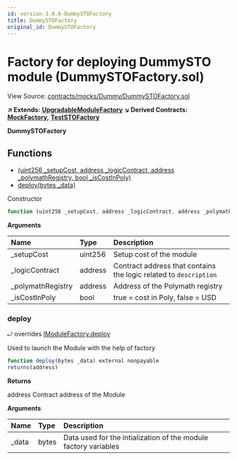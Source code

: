 ```yaml
---
id: version-3.0.0-DummySTOFactory
title: DummySTOFactory
original_id: DummySTOFactory
---
```


# Factory for deploying DummySTO module \(DummySTOFactory.sol\)

View Source: [contracts/mocks/Dummy/DummySTOFactory.sol](https://github.com/remon-nashid/polymath-core/tree/0c5593835be9dcec69d8de5b12eb17bc7cd77adc/contracts/mocks/Dummy/DummySTOFactory.sol)

**↗ Extends:** [**UpgradableModuleFactory**](upgradablemodulefactory.md) **↘ Derived Contracts:** [**MockFactory**](mockfactory.md)**,** [**TestSTOFactory**](teststofactory.md)

**DummySTOFactory**

## Functions

* [\(uint256 \_setupCost, address \_logicContract, address \_polymathRegistry, bool \_isCostInPoly\)](dummystofactory.md)
* [deploy\(bytes \_data\)](dummystofactory.md#deploy)

Constructor

```javascript
function (uint256 _setupCost, address _logicContract, address _polymathRegistry, bool _isCostInPoly) public nonpayable UpgradableModuleFactory
```

**Arguments**

| Name | Type | Description |
| :--- | :--- | :--- |
| \_setupCost | uint256 | Setup cost of the module |
| \_logicContract | address | Contract address that contains the logic related to `description` |
| \_polymathRegistry | address | Address of the Polymath registry |
| \_isCostInPoly | bool | true = cost in Poly, false = USD |

### deploy

⤾ overrides [IModuleFactory.deploy](imodulefactory.md#deploy)

Used to launch the Module with the help of factory

```javascript
function deploy(bytes _data) external nonpayable
returns(address)
```

**Returns**

address Contract address of the Module

**Arguments**

| Name | Type | Description |
| :--- | :--- | :--- |
| \_data | bytes | Data used for the intialization of the module factory variables |

